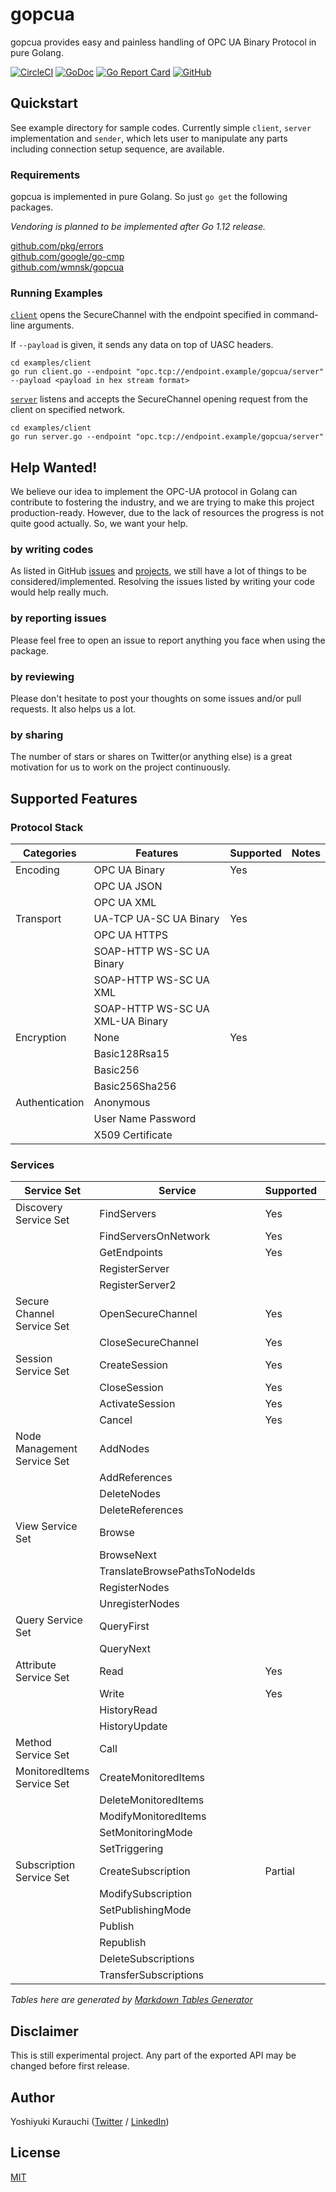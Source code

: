 # gopcua

gopcua provides easy and painless handling of OPC UA Binary Protocol in pure Golang.

[![CircleCI](https://circleci.com/gh/wmnsk/gopcua.svg?style=svg)](https://circleci.com/gh/wmnsk/gopcua)
[![GoDoc](https://godoc.org/github.com/wmnsk/gopcua?status.svg)](https://godoc.org/github.com/wmnsk/gopcua)
[![Go Report Card](https://goreportcard.com/badge/github.com/wmnsk/gopcua)](https://goreportcard.com/report/github.com/wmnsk/gopcua)
[![GitHub](https://img.shields.io/github/license/mashape/apistatus.svg)](https://github.com/wmnsk/gopcua/blob/master/LICENSE)


## Quickstart

See example directory for sample codes.
Currently simple `client`, `server` implementation and `sender`, which lets user to manipulate any parts including connection setup sequence, are available.

### Requirements

gopcua is implemented in pure Golang. So just `go get` the following packages.

_Vendoring is planned to be implemented after Go 1.12 release._

[github.com/pkg/errors](https://github.com/pkg/errors)  
[github.com/google/go-cmp](https://github.com/google/go-cmp)  
[github.com/wmnsk/gopcua](https://github.com/wmnsk/gopcua)  

### Running Examples

[`client`](./examples/client) opens the SecureChannel with the endpoint specified in command-line arguments.

If `--payload` is given, it sends any data on top of UASC headers.

```shell-session
cd examples/client
go run client.go --endpoint "opc.tcp://endpoint.example/gopcua/server" --payload <payload in hex stream format>
```

[`server`](./examples/server) listens and accepts the SecureChannel opening request from the client on specified network.

```shell-session
cd examples/client
go run server.go --endpoint "opc.tcp://endpoint.example/gopcua/server"
```

## Help Wanted!

We believe our idea to implement the OPC-UA protocol in Golang can contribute to fostering the industry, and we are trying to make this project production-ready.
However, due to the lack of resources the progress is not quite good actually. So, we want your help.

### by writing codes

As listed in GitHub [issues](https://github.com/wmnsk/gopcua/issues) and [projects](https://github.com/wmnsk/gopcua/projects/2), we still have a lot of things to be considered/implemented.
Resolving the issues listed by writing your code would help really much.

### by reporting issues

Please feel free to open an issue to report anything you face when using the package.

### by reviewing

Please don't hesitate to post your thoughts on some issues and/or pull requests. It also helps us a lot.

### by sharing

The number of stars or shares on Twitter(or anything else) is a great motivation for us to work on the project continuously.

## Supported Features

### Protocol Stack

| Categories     | Features                         | Supported | Notes |
| -------------- | -------------------------------- | --------- | ----- |
| Encoding       | OPC UA Binary                    | Yes       |       |
|                | OPC UA JSON                      |           |       |
|                | OPC UA XML                       |           |       |
| Transport      | UA-TCP UA-SC UA Binary           | Yes       |       |
|                | OPC UA HTTPS                     |           |       |
|                | SOAP-HTTP WS-SC UA Binary        |           |       |
|                | SOAP-HTTP WS-SC UA XML           |           |       |
|                | SOAP-HTTP WS-SC UA XML-UA Binary |           |       |
| Encryption     | None                             | Yes       |       |
|                | Basic128Rsa15                    |           |       |
|                | Basic256                         |           |       |
|                | Basic256Sha256                   |           |       |
| Authentication | Anonymous                        |           |       |
|                | User Name Password               |           |       |
|                | X509 Certificate                 |           |       |

### Services

| Service Set                 | Service                       | Supported | Notes        |
| --------------------------- | ----------------------------- | --------- | ------------ |
| Discovery Service Set       | FindServers                   | Yes       |              |
|                             | FindServersOnNetwork          | Yes       |              |
|                             | GetEndpoints                  | Yes       |              |
|                             | RegisterServer                |           |              |
|                             | RegisterServer2               |           |              |
| Secure Channel Service Set  | OpenSecureChannel             | Yes       |              |
|                             | CloseSecureChannel            | Yes       |              |
| Session Service Set         | CreateSession                 | Yes       |              |
|                             | CloseSession                  | Yes       |              |
|                             | ActivateSession               | Yes       |              |
|                             | Cancel                        | Yes       |              |
| Node Management Service Set | AddNodes                      |           |              |
|                             | AddReferences                 |           |              |
|                             | DeleteNodes                   |           |              |
|                             | DeleteReferences              |           |              |
| View Service Set            | Browse                        |           |              |
|                             | BrowseNext                    |           |              |
|                             | TranslateBrowsePathsToNodeIds |           |              |
|                             | RegisterNodes                 |           |              |
|                             | UnregisterNodes               |           |              |
| Query Service Set           | QueryFirst                    |           |              |
|                             | QueryNext                     |           |              |
| Attribute Service Set       | Read                          | Yes       |              |
|                             | Write                         | Yes       |              |
|                             | HistoryRead                   |           |              |
|                             | HistoryUpdate                 |           |              |
| Method Service Set          | Call                          |           |              |
| MonitoredItems Service Set  | CreateMonitoredItems          |           |              |
|                             | DeleteMonitoredItems          |           |              |
|                             | ModifyMonitoredItems          |           |              |
|                             | SetMonitoringMode             |           |              |
|                             | SetTriggering                 |           |              |
| Subscription Service Set    | CreateSubscription            | Partial   | Request-only |
|                             | ModifySubscription            |           |              |
|                             | SetPublishingMode             |           |              |
|                             | Publish                       |           |              |
|                             | Republish                     |           |              |
|                             | DeleteSubscriptions           |           |              |
|                             | TransferSubscriptions         |           |              |

_Tables here are generated by [Markdown Tables Generator](https://www.tablesgenerator.com/markdown_tables)_

## Disclaimer

This is still experimental project. Any part of the exported API may be changed before first release.

## Author

Yoshiyuki Kurauchi ([Twitter](https://twitter.com/wmnskdmms) / [LinkedIn](https://www.linkedin.com/in/yoshiyuki-kurauchi/))

## License

[MIT](https://github.com/wmnsk/gopc-ua/blob/master/LICENSE)
